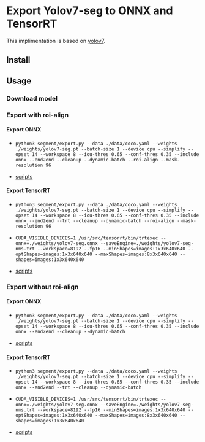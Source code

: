 # Export Yolov7-seg to ONNX and TensorRT

This implimentation is based on [yolov7](https://github.com/WongKinYiu/yolov7/tree/u7/seg).

## Install

## Usage

### Download model

### Export with roi-align

#### Export ONNX

- `python3 segment/export.py --data ./data/coco.yaml --weights ./weights/yolov7-seg.pt --batch-size 1 --device cpu --simplify --opset 14 --workspace 8 --iou-thres 0.65 --conf-thres 0.35 --include onnx --end2end --cleanup --dynamic-batch --roi-align --mask-resolution 96`

- [scripts](tools/Yolov7onnx_mask-roialign.ipynb)

#### Export TensorRT

- `python3 segment/export.py --data ./data/coco.yaml --weights ./weights/yolov7-seg.pt --batch-size 1 --device cpu --simplify --opset 14 --workspace 8 --iou-thres 0.65 --conf-thres 0.35 --include onnx --end2end --trt --cleanup --dynamic-batch --roi-align --mask-resolution 96`

- `CUDA_VISIBLE_DEVICES=1 /usr/src/tensorrt/bin/trtexec --onnx=./weights/yolov7-seg.onnx --saveEngine=./weights/yolov7-seg-nms.trt --workspace=8192 --fp16 --minShapes=images:1x3x640x640 --optShapes=images:1x3x640x640 --maxShapes=images:8x3x640x640 --shapes=images:1x3x640x640`

- [scripts](tools/YOLOv7trt_mask-roialign.ipynb)

### Export without roi-align

#### Export ONNX

- `python3 segment/export.py --data ./data/coco.yaml --weights ./weights/yolov7-seg.pt --batch-size 1 --device cpu --simplify --opset 14 --workspace 8 --iou-thres 0.65 --conf-thres 0.35 --include onnx --end2end --cleanup --dynamic-batch`

- [scripts](tools/Yolov7onnx_mask.ipynb)

#### Export TensorRT

- `python3 segment/export.py --data ./data/coco.yaml --weights ./weights/yolov7-seg.pt --batch-size 1 --device cpu --simplify --opset 14 --workspace 8 --iou-thres 0.65 --conf-thres 0.35 --include onnx --end2end --trt --cleanup --dynamic-batch`

- `CUDA_VISIBLE_DEVICES=1 /usr/src/tensorrt/bin/trtexec --onnx=./weights/yolov7-seg.onnx --saveEngine=./weights/yolov7-seg-nms.trt --workspace=8192 --fp16 --minShapes=images:1x3x640x640 --optShapes=images:1x3x640x640 --maxShapes=images:8x3x640x640 --shapes=images:1x3x640x640`

- [scripts](tools/YOLOv7trt_mask.ipynb)
